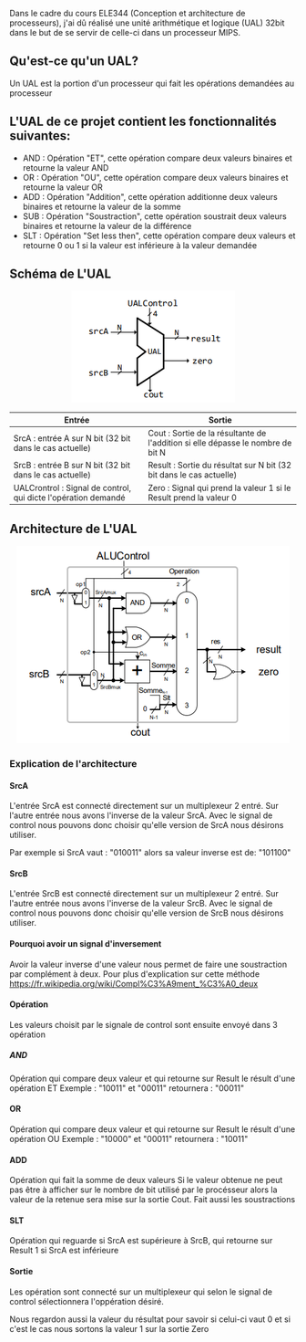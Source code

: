 Dans le cadre du cours ELE344 (Conception et architecture de processeurs), j'ai dû réalisé une unité arithmétique et logique (UAL) 32bit dans le but de se servir de celle-ci dans un processeur MIPS.

## Qu'est-ce qu'un UAL? 

Un UAL est la portion d'un processeur qui fait les opérations demandées au processeur

## L'UAL de ce projet contient les fonctionnalités suivantes: 
  - AND : Opération "ET", cette opération compare deux valeurs binaires et retourne la valeur AND
  - OR  : Opération "OU", cette opération compare deux valeurs binaires et retourne la valeur OR  
  - ADD : Opération "Addition", cette opération additionne deux valeurs binaires et retourne la valeur de la somme
  - SUB : Opération "Soustraction", cette opération soustrait deux valeurs binaires et retourne la valeur de la différence
  - SLT : Opération "Set less then", cette opération compare deux valeurs et retourne 0 ou 1 si la valeur est inférieure à la valeur demandée

## Schéma de L'UAL
<p align="center">
    <img src="Image/Schéma_UAL.png">
</p>

| Entrée  | Sortie |
| ------------- | ------------- |
| SrcA : entrée A sur N bit (32 bit dans le cas actuelle)  | Cout : Sortie de la résultante de l'addition si elle dépasse le nombre de bit N |
| SrcB : entrée B sur N bit (32 bit dans le cas actuelle)  | Result : Sortie du résultat sur N bit (32 bit dans le cas actuelle)   |
| UALCrontrol : Signal de control, qui dicte l'opération demandé  | Zero : Signal qui prend la valeur 1 si le Result prend la valeur 0 |

## Architecture de L'UAL
<p align="center">
    <img src="Image/Architecture_UAL.png">
</p>

### Explication de l'architecture 
#### SrcA 
L'entrée SrcA est connecté directement sur un multiplexeur 2 entré. Sur l'autre entrée nous avons l'inverse de la valeur SrcA. Avec le signal de control nous pouvons donc choisir qu'elle version de SrcA nous désirons utiliser. 

Par exemple si SrcA vaut : "010011" alors sa valeur inverse est de: "101100"
#### SrcB
L'entrée SrcB est connecté directement sur un multiplexeur 2 entré. Sur l'autre entrée nous avons l'inverse de la valeur SrcB. Avec le signal de control nous pouvons donc choisir qu'elle version de SrcB nous désirons utiliser. 
#### Pourquoi avoir un signal d'inversement
Avoir la valeur inverse d'une valeur nous permet de faire une soustraction par complément à deux. Pour plus d'explication sur cette méthode https://fr.wikipedia.org/wiki/Compl%C3%A9ment_%C3%A0_deux 
#### Opération
Les valeurs choisit par le signale de control sont ensuite envoyé dans 3 opération 
##### AND
Opération qui compare deux valeur et qui retourne sur Result le résult d'une opération ET
Exemple : "10011" et "00011" retournera : "00011" 
#### OR 
Opération qui compare deux valeur et qui retourne sur Result le résult d'une opération OU
Exemple : "10000" et "00011" retournera : "10011" 
#### ADD
Opération qui fait la somme de deux valeurs
Si le valeur obtenue ne peut pas être à afficher sur le nombre de bit utilisé par le procésseur alors la valeur de la retenue sera mise sur la sortie Cout.
Fait aussi les soustractions
#### SLT
Opération qui reguarde si SrcA est supérieure à SrcB, qui retourne sur Result 1 si SrcA est inférieure

#### Sortie 
Les opération sont connecté sur un multiplexeur qui selon le signal de control sélectionnera l'oppération désiré.

Nous regardon aussi la valeur du résultat pour savoir si celui-ci vaut 0 et si c'est le cas nous sortons la valeur 1 sur la sortie Zero


